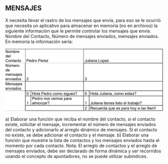 
## MENSAJES 



X necesita llevar el rastro de los mensajes que envía, para eso se le ocurrió que necesita un 
aplicativo para almacenar en memoria (no en archivos) la siguiente información que le permite 
controlar los mensajes que envía. Nombre del Contacto, Número de mensajes enviados, mensajes 
enviados.
En memoria la información sería:

![alt text](image.png)

a) Elaborar una función que reciba el nombre del contacto, si el contacto existe, solicitar el 
mensaje, incrementar el número de mensajes enviados del contacto y adicionarlo al arreglo 
dinámico de mensajes. Si el contacto no existe, se debe adicionar el contacto y el mensaje.
b) Elaborar una función que muestre la lista de contactos y los mensajes enviados hasta el 
momento por cada contacto.
Nota: El arreglo de contactos y el arreglo de mensajes enviados, debe ser declarado de forma 
dinámica y ser recorridos usando el concepto de apuntadores, no se puede utilizar subíndices.